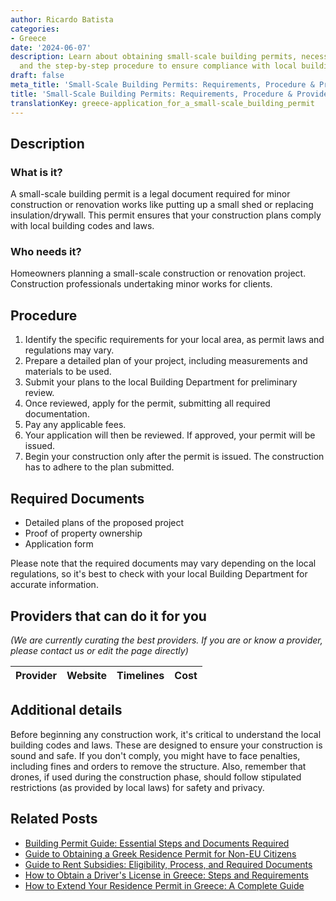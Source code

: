 ```yaml
---
author: Ricardo Batista
categories:
- Greece
date: '2024-06-07'
description: Learn about obtaining small-scale building permits, necessary documents,
  and the step-by-step procedure to ensure compliance with local building codes.
draft: false
meta_title: 'Small-Scale Building Permits: Requirements, Procedure & Providers'
title: 'Small-Scale Building Permits: Requirements, Procedure & Providers'
translationKey: greece-application_for_a_small-scale_building_permit
---
```


## Description
### What is it?
A small-scale building permit is a legal document required for minor construction or renovation works like putting up a small shed or replacing insulation/drywall. This permit ensures that your construction plans comply with local building codes and laws.
### Who needs it?
Homeowners planning a small-scale construction or renovation project. Construction professionals undertaking minor works for clients.

## Procedure
1. Identify the specific requirements for your local area, as permit laws and regulations may vary.
2. Prepare a detailed plan of your project, including measurements and materials to be used.
3. Submit your plans to the local Building Department for preliminary review.
4. Once reviewed, apply for the permit, submitting all required documentation. 
5. Pay any applicable fees.
6. Your application will then be reviewed. If approved, your permit will be issued.
7. Begin your construction only after the permit is issued. The construction has to adhere to the plan submitted.

## Required Documents
- Detailed plans of the proposed project
- Proof of property ownership
- Application form

Please note that the required documents may vary depending on the local regulations, so it's best to check with your local Building Department for accurate information.

## Providers that can do it for you

_(We are currently curating the best providers. If you are or know a provider, please contact us or edit the page directly)_

| Provider        |     Website     |     Timelines    |       Cost      |
| :-------------: | :-------------: |  :-------------: | :-------------: |

## Additional details

Before beginning any construction work, it's critical to understand the local building codes and laws. These are designed to ensure your construction is sound and safe. If you don't comply, you might have to face penalties, including fines and orders to remove the structure. Also, remember that drones, if used during the construction phase, should follow stipulated restrictions (as provided by local laws) for safety and privacy.
## Related Posts

- [Building Permit Guide: Essential Steps and Documents Required](https://tramitit.com/guides/greece/application_for_building_permit/)
- [Guide to Obtaining a Greek Residence Permit for Non-EU Citizens](https://tramitit.com/guides/greece/application_for_residence_permit/)
- [Guide to Rent Subsidies: Eligibility, Process, and Required Documents](https://tramitit.com/guides/greece/application_for_rent_subsidy/)
- [How to Obtain a Driver's License in Greece: Steps and Requirements](https://tramitit.com/guides/greece/application_for_drivers_license/)
- [How to Extend Your Residence Permit in Greece: A Complete Guide](https://tramitit.com/guides/greece/application_for_residence_permit_extension/)